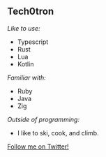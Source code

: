 **Tech0tron**
---

*Like to use:*
- Typescript
- Rust
- Lua
- Kotlin

*Familiar with:*
- Ruby
- Java
- Zig

*Outside of programming:*
- I like to ski, cook, and climb.

[Follow me on Twitter!](https://twitter.com/tech0tron)
